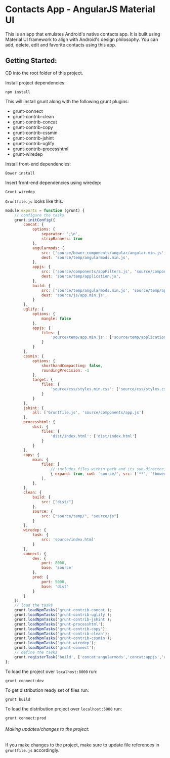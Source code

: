 # Contacts App - AngularJS Material UI

This is an app that emulates Android's native contacts app. It is built using Material UI framework to align with Android's design philosophy. You can add, delete, edit and favorite contacts using this app.

## Getting Started:

CD into the root folder of this project.

Install project dependencies:
```shell
npm install
```

This will install grunt along with the following grunt plugins:
* grunt-connect
* grunt-contrib-clean
* grunt-contrib-concat
* grunt-contrib-copy
* grunt-contrib-cssmin
* grunt-contrib-jshint
* grunt-contrib-uglify
* grunt-contrib-processhtml
* grunt-wiredep

Install front-end dependencies:
```shell
Bower install
```

Insert front-end dependencies using wiredep:
```shell
Grunt wiredep
```
`Gruntfile.js` looks like this:

```js
module.exports = function (grunt) {
	// configure the tasks
	grunt.initConfig({
		concat: {
			options: {
				separator: ';\n',
				stripBanners: true
			},
			angularmods: {
				src: ['source/bower_components/angular/angular.min.js', 'source/bower_components/angular-animate/angular-animate.min.js', 'source/bower_components/angular-aria/angular-aria.min.js', 'source/bower_components/angular-material/angular-material.min.js', 'source/bower_components/angular-messages/angular-messages.min.js', 'source/bower_components/angular-route/angular-route.min.js'],
				dest: 'source/temp/angularmods.min.js',
			},
			appjs: {
				src: ['source/components/appFilters.js', 'source/components/app.js', 'source/components/appControllers.js', 'source/components/appDirectives.js'],
				dest: 'source/temp/application.js',
			},
			build: {
				src: ['source/temp/angularmods.min.js', 'source/temp/app.min.js'],
				dest: 'source/js/app.min.js',
			}
		},
		uglify: {
			options: {
				mangle: false
			},
			appjs: {
				files: {
					'source/temp/app.min.js': ['source/temp/application.js']
				}
			}
		},
		cssmin: {
			options: {
				shorthandCompacting: false,
				roundingPrecision: -1
			},
			target: {
				files: {
					'source/css/styles.min.css': ['source/css/styles.css','source/bower_components/angular-material/angular-material.css']
				}
			}
		},
		jshint: {
			all: ['Gruntfile.js', 'source/components/app.js']
		},
		processhtml: {
			dist: {
				files: {
					'dist/index.html': ['dist/index.html']
				}
			}
		},
		copy: {
			main: {
				files: [
					// includes files within path and its sub-directories
					{ expand: true, cwd: 'source/', src: ['**', '!bower_components/**', '!components/**'], dest: 'dist/' }
				],
			},
		},
		clean: {
			build: {
				src: ["dist/"]
			},
			source: {
				src: ["source/temp/", "source/js"]
			}
		},
		wiredep: {
			task: {
				src: 'source/index.html'
			}
		},
		connect: {
			dev: {
				port: 8000,
				base: 'source'
			},
			prod: {
				port: 5000,
				base: 'dist'
			}
		}
	});
	// load the tasks
	grunt.loadNpmTasks('grunt-contrib-concat');
	grunt.loadNpmTasks('grunt-contrib-uglify');
	grunt.loadNpmTasks('grunt-contrib-jshint');
	grunt.loadNpmTasks('grunt-processhtml');
	grunt.loadNpmTasks('grunt-contrib-copy');
	grunt.loadNpmTasks('grunt-contrib-clean');
	grunt.loadNpmTasks('grunt-contrib-cssmin');
	grunt.loadNpmTasks('grunt-wiredep');
	grunt.loadNpmTasks('grunt-connect');
	// define the tasks
	grunt.registerTask('build', ['concat:angularmods','concat:appjs','uglify:appjs','concat:build','cssmin','clean','copy','processhtml']);
};
```
To load the project over `localhost:8000` run:
```shell
grunt connect:dev
```

To get distribution ready set of files run: 
```shell
grunt build
```

To load the distribution project over `localhost:5000` run:
```shell
grunt connect:prod
```
###### Making updates/changes to the project:

If you make changes to the project, make sure to update file references in `gruntfile.js` accordingly.
